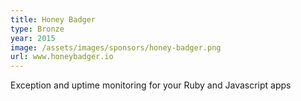 ```yaml
---
title: Honey Badger
type: Bronze
year: 2015
image: /assets/images/sponsors/honey-badger.png
url: www.honeybadger.io
---
```


Exception and uptime monitoring for your Ruby and Javascript apps



